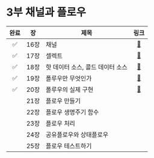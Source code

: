 # 3부 채널과 플로우

| 완료 |  장  | 제목                  |                                      링크                                       |
|:--:|:---:|---------------------|:-----------------------------------------------------------------------------:|
| ✅  | 16장 | 채널                  | [📜](https://github.com/ppeper/Kotlin-Coroutines/tree/main/docs/chapter3/16장) |
| ✅  | 17장 | 셀렉트                 | [📜](https://github.com/ppeper/Kotlin-Coroutines/tree/main/docs/chapter3/17장) |
| ✅  | 18장 | 핫 데이터 소스, 콜드 데이터 소스 | [📜](https://github.com/ppeper/Kotlin-Coroutines/tree/main/docs/chapter3/18장) |
| ✅  | 19장 | 폴루우만 무엇인가           | [📜](https://github.com/ppeper/Kotlin-Coroutines/tree/main/docs/chapter3/19장) |
| ✅  | 20장 | 폴루우의 실제 구현          | [📜](https://github.com/ppeper/Kotlin-Coroutines/tree/main/docs/chapter3/20장) |
|    | 21장 | 플로우 만들기             |                                                                               |
|    | 22장 | 플로우 생명주기 함수         |                                                                               |
|    | 23장 | 플로우 처리              |                                                                               |
|    | 24장 | 공유플로우와 상태플로우        |                                                                               |
|    | 25장 | 플로우 테스트하기           |                                                                               |
